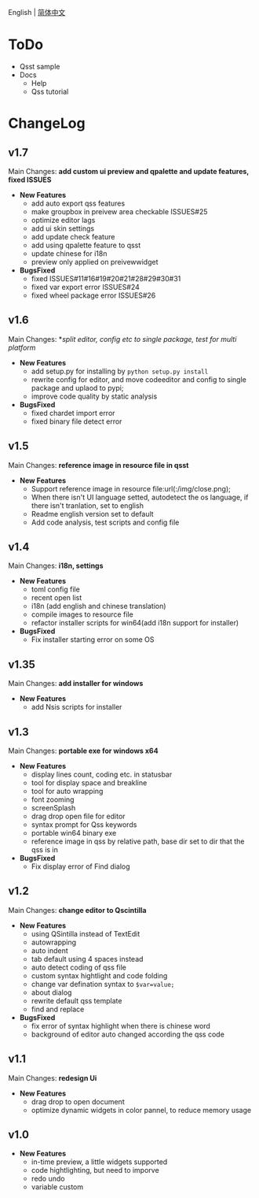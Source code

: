 English | [简体中文](todo_zh-CN.md)

# ToDo

+ Qsst sample
+ Docs
    - Help
    - Qss tutorial


# ChangeLog

## v1.7
Main Changes: **add custom ui preview and qpalette and update features, fixed ISSUES**

+ **New Features**
    - add auto export qss features
    - make groupbox in preivew area checkable  ISSUES#25
	- optimize editor lags
	- add ui skin settings
	- add update check feature
	- add using qpalette feature to qsst
	- update chinese for i18n
	- preview only applied on preivewwidget
+ **BugsFixed**
    - fixed ISSUES#11#16#19#20#21#28#29#30#31
    - fixed var export error ISSUES#24
    - fixed wheel package error ISSUES#26


## v1.6
Main Changes: **split editor, config etc to single package, test for multi platform*

+ **New Features**
    - add setup.py for installing by `python setup.py install`
    - rewrite config for editor, and move codeeditor and config to single package and uplaod to pypi;
    - improve code quality by static analysis
+ **BugsFixed**
    - fixed chardet import error
    - fixed binary file detect error

## v1.5
Main Changes: **reference image in resource file in qsst**

+ **New Features**
    - Support reference image in resource file:url(:/img/close.png);
    - When there isn't UI language setted, autodetect the os language, if there isn't tranlation, set to english
    - Readme english version set to default
    - Add code analysis, test scripts and config file

## v1.4
Main Changes: **i18n, settings**

+ **New Features**
    - toml config file
    - recent open list
    - i18n (add english and chinese translation)
    - compile images to resource file
    - refactor installer scripts for win64(add i18n support for installer)
+ **BugsFixed**
    - Fix installer starting error on some OS 

## v1.35
Main Changes: **add installer for windows**

+ **New Features**
    - add Nsis scripts for installer

## v1.3
Main Changes: **portable exe for windows x64**

+ **New Features**
    - display lines count, coding etc. in statusbar
    - tool for display space and breakline
    - tool for auto wrapping
    - font zooming
    - screenSplash
    - drag drop open file for editor
    - syntax prompt for Qss keywords
    - portable win64 binary exe
    - reference image in qss by relative path, base dir set to dir that the qss is in
+ **BugsFixed**
    - Fix display error of Find dialog

## v1.2
Main Changes: **change editor to Qscintilla**

+ **New Features**
    - using QSintilla instead of TextEdit
    - autowrapping
    - auto indent
    - tab default using 4 spaces instead
    - auto detect coding of qss file
    - custom syntax hightlight and code folding
    - change var defination syntax to `$var=value;`
    - about dialog
    - rewrite default qss template
    - find and replace
+ **BugsFixed**
    - fix error of syntax highlight when there is chinese word
    - background of editor auto changed according the qss code

## v1.1
Main Changes: **redesign Ui**

+ **New Features**
    - drag drop to open document
    - optimize dynamic widgets in color pannel, to reduce memory usage

## v1.0

+ **New Features**
    - in-time preview, a little widgets supported
    - code hightlighting, but need to imporve
    - redo undo
    - variable custom
